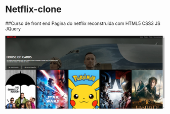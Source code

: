 # Netflix-clone
##Curso de front end 
Pagina  do netflix reconstruida com HTML5  CSS3 JS JQuery

![Pagina inicial do clone do netflix](https://github.com/Calmax/Netflix-clone/blob/master/clone-neteflix.png)
